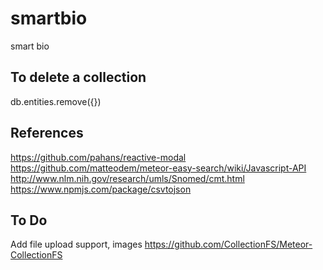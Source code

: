 smartbio
========

smart bio

To delete a collection
----------------------
db.entities.remove({})

References
----------
https://github.com/pahans/reactive-modal
https://github.com/matteodem/meteor-easy-search/wiki/Javascript-API
http://www.nlm.nih.gov/research/umls/Snomed/cmt.html
https://www.npmjs.com/package/csvtojson

To Do
-----
Add file upload support, images
https://github.com/CollectionFS/Meteor-CollectionFS

